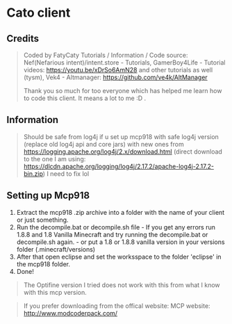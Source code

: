 # Cato client
## Credits
> Coded by FatyCaty
> Tutorials / Information / Code source:  Nef(Nefarious intent)/intent.store - Tutorials, GamerBoy4Life - Tutorial videos: https://youtu.be/xDrSo6AmN28 and other tutorials as well (tysm), Vek4 - Altmanager: https://github.com/ve4k/AltManager
>
> Thank you so much for too everyone which has helped me learn how to code this client. It means a lot to me :D .
>
## Information
> Should be safe from log4j if u set up mcp918 with safe log4j version (replace old log4j api and core jars) with new ones from https://logging.apache.org/log4j/2.x/download.html (direct download to the one I am using: https://dlcdn.apache.org/logging/log4j/2.17.2/apache-log4j-2.17.2-bin.zip)
> I need to fix lol
## Setting up Mcp918
1. Extract the mcp918 .zip archive into a folder with the name of your client or just something.
2. Run the decompile.bat or decompile.sh file - If you get any errors run 1.8.8 and 1.8 Vanilla Minecraft and try running the decompile.bat or decompile.sh again. - or put a 1.8 or 1.8.8 vanilla version in your versions folder (.minecraft/versions)
3. After that open eclipse and set the worksspace to the folder 'eclipse' in the mcp918 folder.
4. Done!

> The Optifine version I tried does not work with this from what I know with this mcp version.

> If you prefer downloading from the offical website: MCP website: http://www.modcoderpack.com/
